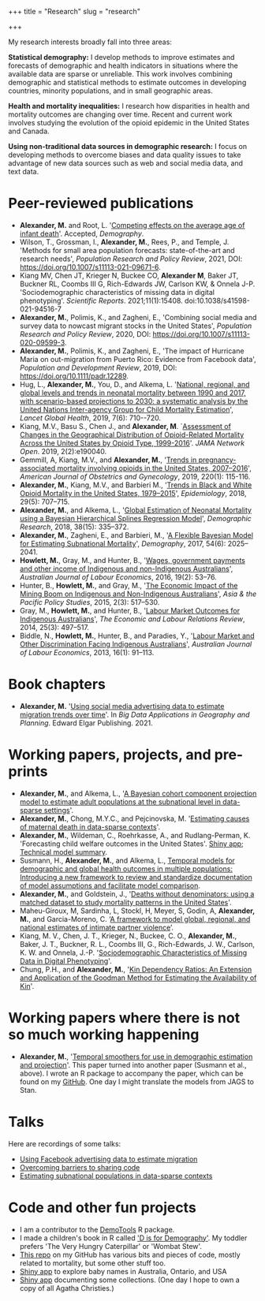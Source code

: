 +++
title = "Research"
slug = "research"

+++


My research interests broadly fall into three areas:

__Statistical demography:__ I develop methods to improve estimates and forecasts of demographic and health indicators in situations where the available data are sparse or unreliable. This work involves combining demographic and statistical methods to estimate outcomes in developing countries, minority populations, and in small geographic areas. 

__Health and mortality inequalities:__ I research how disparities in health and mortality outcomes are changing over time. Recent and current work involves studying the evolution of the opioid epidemic in the United States and Canada. 

__Using non-traditional data sources in demographic research:__ I focus on developing methods to overcome biases and data quality issues to take advantage of new data sources such as web and social media data, and text data. 



# Peer-reviewed publications
- **Alexander, M.** and Root, L. '[Competing effects on the average age of infant death](https://osf.io/preprints/socarxiv/z4qg9/)'. Accepted, *Demography*.
- Wilson, T., Grossman, I., **Alexander, M.**, Rees, P., and Temple, J. 'Methods for small area population forecasts: state-of-the-art and research needs', *Population Research and Policy Review*, 2021, DOI: https://doi.org/10.1007/s11113-021-09671-6.
- Kiang MV, Chen JT, Krieger N, Buckee CO, **Alexander M**, Baker JT, Buckner RL, Coombs III G, Rich-Edwards JW, Carlson KW, & Onnela J-P. 'Sociodemographic characteristics of missing data in digital phenotyping'. *Scientific Reports*. 2021;11(1):15408. doi:10.1038/s41598-021-94516-7
- **Alexander, M.**, Polimis, K., and Zagheni, E., 'Combining social media and survey data to nowcast migrant stocks in the United States', *Population Research and Policy Review*, 2020, DOI: https://doi.org/10.1007/s11113-020-09599-3.
- **Alexander, M.**, Polimis, K., and Zagheni, E., 'The impact of Hurricane Maria on out-migration from Puerto Rico: Evidence from Facebook data', *Population and Development Review*, 2019, DOI:  https://doi.org/10.1111/padr.12289.  
- Hug, L., **Alexander, M.**, You, D., and Alkema, L. '[National, regional, and global levels and trends in neonatal mortality between 1990 and 2017, with scenario-based projections to 2030: a systematic analysis by the United Nations Inter-agency Group for Child Mortality Estimation](https://www.thelancet.com/journals/langlo/article/PIIS2214-109X(19)30163-9/fulltext)', *Lancet Global Health*, 2019, 7(6): 710--720. 
- Kiang, M.V., Basu S., Chen J., and **Alexander, M**. `[Assessment of Changes in the Geographical Distribution of Opioid-Related Mortality Across the United States by Opioid Type, 1999-2016](https://jamanetwork.com/journals/jamanetworkopen/fullarticle/2725487)'. *JAMA Network Open*. 2019, 2(2):e190040.
- Gemmill, A, Kiang, M.V., and **Alexander, M.**, '[Trends in pregnancy-associated mortality involving opioids in the United States, 2007–2016](https://www.ajog.org/article/S0002-9378(18)30820-2/fulltext)', *American Journal of Obstetrics and Gynecology*, 2019, 220(1): 115-116.
- **Alexander, M.**, Kiang, M.V., and Barbieri M., '[Trends in Black and White Opioid Mortality in the United States, 1979–2015](https://journals.lww.com/epidem/Fulltext/2018/09000/Trends_in_Black_and_White_Opioid_Mortality_in_the.16.aspx)', *Epidemiology*, 2018, 29(5): 707–715.
- **Alexander, M.**, and Alkema, L., '[Global Estimation of Neonatal Mortality using a Bayesian Hierarchical Splines Regression Model](https://www.demographic-research.org/volumes/vol38/15/default.htm)', *Demographic Research*, 2018, 38(15): 335–372.
- **Alexander, M.**, Zagheni, E., and Barbieri, M., '[A Flexible Bayesian Model for Estimating Subnational Mortality](https://link.springer.com/article/10.1007/s13524-017-0618-7)', *Demography*, 2017, 54(6): 2025–2041.
- **Howlett, M.**, Gray, M., and Hunter, B., '[Wages, government payments and other income of Indigenous and non-Indigenous Australians](https://search.informit.com.au/documentSummary;dn=535565937100039;res=IELAPA)', *Australian Journal of Labour Economics*, 2016, 19(2): 53–76.
- Hunter, B., **Howlett, M.**, and Gray, M., '[The Economic Impact of the Mining Boom on Indigenous and Non-Indigenous Australians](https://openresearch-repository.anu.edu.au/handle/1885/147842)', *Asia & the Pacific Policy Studies*, 2015, 2(3): 517–530.
- Gray, M., **Howlett, M.**, and Hunter, B., '[Labour Market Outcomes for Indigenous Australians](https://journals.sagepub.com/doi/abs/10.1177/1035304614545943)', *The Economic and Labour Relations Review*, 2014, 25(3): 497–517.
- Biddle, N., **Howlett, M.**, Hunter, B., and Paradies, Y., '[Labour Market and Other Discrimination Facing Indigenous Australians](https://search.informit.com.au/documentSummary;dn=363028735038386;res=IELBus)', *Australian Journal of Labour Economics*, 2013, 16(1): 91–113.

# Book chapters
- **Alexander, M.**  '[Using social media advertising data to estimate migration trends over time](https://www.elgaronline.com/view/edcoll/9781789909784/9781789909784.00007.xml)'. In *Big Data Applications in Geography and Planning*. Edward Elgar Publishing. 2021.


# Working papers, projects, and pre-prints
- **Alexander, M.**, and Alkema, L., '[A Bayesian cohort component projection model to estimate adult populations at the subnational level in data-sparse settings](https://arxiv.org/abs/2102.06121)'.
- **Alexander, M.**, Chong, M.Y.C., and Pejcinovska, M. '[Estimating causes of maternal death in data-sparse contexts](https://arxiv.org/abs/2101.05240)'.
- **Alexander, M.**, Wildeman, C., Roehrkasse, A., and Rudlang-Perman, K. 'Forecasting child welfare outcomes in the United States'. [Shiny app](https://monica-alexander.shinyapps.io/foster_care/); [Technical model summary](/pdf/fc.pdf).
- Susmann, H., **Alexander, M.**, and Alkema, L., [Temporal models for demographic and global health outcomes in multiple populations: Introducing a new framework to review and standardize documentation of model assumptions and facilitate model comparison](https://arxiv.org/abs/2102.10020).
- **Alexander, M.**, and Goldstein, J., '[Deaths without denominators: using a matched dataset to study mortality patterns in the United States](https://osf.io/preprints/socarxiv/q79ye/)'.
- Maheu-Giroux, M, Sardinha, L, Stockl, H, Meyer, S, Godin, A, **Alexander, M.**, and Garcia-Moreno, C. ‘[A framework to model global, regional, and national estimates of intimate partner violence](https://www.medrxiv.org/content/10.1101/2020.11.19.20235101v1)’.
- Kiang, M. V., Chen, J. T., Krieger, N., Buckee, C. O., **Alexander, M.**, Baker, J. T., Buckner, R. L., Coombs III, G., Rich-Edwards, J. W., Carlson, K. W. and Onnela, J.-P. '[Sociodemographic Characteristics of Missing Data in Digital Phenotyping](https://www.medrxiv.org/content/10.1101/2020.12.29.20249002v1)'.
- Chung, P.H., and **Alexander, M.**, '[Kin Dependency Ratios: An Extension and Application of the Goodman Method for Estimating the Availability of Kin](https://p-chung.com/paa/2019/abstract/)'.

# Working papers where there is not so much working happening
- **Alexander, M.**, '[Temporal smoothers for use in demographic estimation and projection](/pdf/temporal_smoothing.pdf)'. This paper turned into another paper (Susmann et al., above). I wrote an R package to accompany the paper, which can be found on my [GitHub](https://github.com/MJAlexander/distortr). One day I might translate the models from JAGS to Stan. 

# Talks

Here are recordings of some talks: 

- [Using Facebook advertising data to estimate migration](https://www.youtube.com/watch?v=xM1vf_KT76g)
- [Overcoming barriers to sharing code](https://www.youtube.com/watch?v=yvM2C6aZ94k)
- [Estimating subnational populations in data-sparse contexts](https://www.youtube.com/watch?v=OyDEfGfDoCo&feature=youtu.be)


# Code and other fun projects

- I am a contributor to the [DemoTools](https://timriffe.github.io/DemoTools/) R package.
- I made a children's book in R called ['D is for Demography'](https://github.com/MJAlexander/d_is_for_demography). My toddler prefers 'The Very Hungry Caterpillar' or 'Wombat Stew'.
- [This repo](https://github.com/MJAlexander/states-mortality) on my GitHub has various bits and pieces of code, mostly related to mortality, but some other stuff too. 
- [Shiny app](https://monica-alexander.shinyapps.io/babynames_app/) to explore baby names in Australia, Ontario, and USA
- [Shiny app](https://monica-alexander.shinyapps.io/collections/) documenting some collections. (One day I hope to own a copy of all Agatha Christies.)



